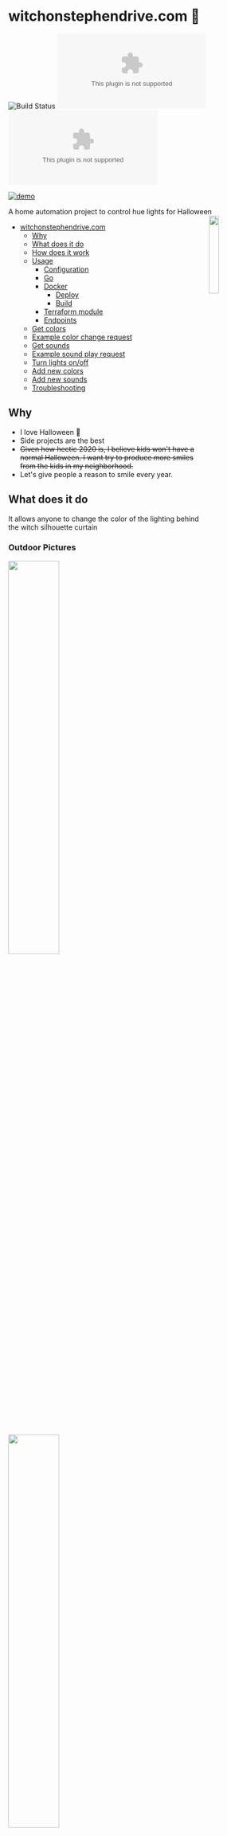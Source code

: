 # witchonstephendrive.com 🧹

![Build Status](https://github.com/circa10a/witchonstephendrive.com/workflows/build-docker-images/badge.svg)
[![PkgGoDev](https://pkg.go.dev/badge/github.com/circa10a/witchonstephendrive.com)](https://pkg.go.dev/github.com/circa10a/witchonstephendrive.com?tab=overview)
[![Go Report Card](https://goreportcard.com/badge/github.com/circa10a/witchonstephendrive.com)](https://goreportcard.com/report/github.com/circa10a/witchonstephendrive.com)

[![demo](https://yt-embed.herokuapp.com/embed?v=UTl32JWIu6o)](https://youtu.be/UTl32JWIu6o "demo")

A home automation project to control hue lights for Halloween <img src="https://raw.githubusercontent.com/egonelbre/gophers/10cc13c5e29555ec23f689dc985c157a8d4692ab/vector/fairy-tale/witch-too-much-candy.svg" align="right" width="20%" height="20%"/>

- [witchonstephendrive.com](#witchonstephendrivecom---)
  - [Why](#why)
  - [What does it do](#what-does-it-do)
  - [How does it work](#how-does-it-work)
  - [Usage](#usage)
    - [Configuration](#configuration)
    - [Go](#go)
    - [Docker](#docker)
      - [Deploy](#deploy)
      - [Build](#build)
    - [Terraform module](#terraform-module)
    - [Endpoints](#endpoints)
  - [Get colors](#get-colors)
  - [Example color change request](#example-color-change-request)
  - [Get sounds](#get-sounds)
  - [Example sound play request](#example-sound-play-request)
  - [Turn lights on/off](#turn-lights-on/off)
  - [Add new colors](#add-new-colors)
  - [Add new sounds](#add-new-sounds)
  - [Troubleshooting](#troubleshooting)

## Why

- I love Halloween 🎃
- Side projects are the best
- ~~Given how hectic 2020 is, I believe kids won't have a normal Halloween. I want try to produce more smiles from the kids in my neighborhood.~~
- Let's give people a reason to smile every year.

## What does it do

It allows anyone to change the color of the lighting behind the witch silhouette curtain

### Outdoor Pictures

<p float="left">
  <img src="/images/outdoor_green.jpg" width="45%" height="45%"/>
  <img src="/images/outdoor_blue.jpg" width="45%" height="45%"/>
<p/>

### Site Preview

<img src="/images/site_preview.png" width="25%" height="25%"/>

## How does it work

1. Uses [Caddy](https://github.com/caddyserver/caddy) as a reverse proxy to the `witch` app for TLS termination([let's encrypt](https://letsencrypt.org/)).
2. The `witch` app is a Go backend powered by [echo](https://echo.labstack.com/) that serves a vanilla html/css/js front end and has a `/color/:color` route.
3. Once a `/color/:color` route is hit via a `POST` request, the `witch` app uses the [huego](https://github.com/amimof/huego) library for manipulating the state of the philips hue multicolor bulbs. The hue bridge endpoint on your network is automatically discovered.
4. When a `/sound/:sound` route is hit via a `POST` request, the `witch` app writes to an in-memory queue which will then process sounds to play by calling [home assistant](https://www.home-assistant.io/) to play pre-configured halloween sounds through connected google assistant speakers. The reason for the queue is to ensure all sounds are played and do not get interrupted.

## Usage

### Configuration

|                                         |                                                                                                       |           |                    |
|-----------------------------------------|-------------------------------------------------------------------------------------------------------|-----------|--------------------|
| Environment Variable                    | Description                                                                                           | Required  | Default            |
| `WITCH_API_BASE_URL`                    | Base URL for all interactive POST requests                                                            | `false`   | `/api/v1`          |
| `WITCH_GEOFENCING_ENABLED`              | Enable Client IP geofencing enforcing users to be in close proximity. Requires IP Stack API Token     | `false`   | `false`            |
| `WITCH_GEOFENCING_IPBASE_TOKEN`         | [IPBase.com API Token](https://ipbase.com/) to lookup client coordinates                              | `false`   | `""`               |
| `WITCH_GEOFENCING_RADIUS`               | Radius of goefence in kilometers. See [go-geofence](https://github.com/circa10a/go-geofence)          | `false`   | `0.5`              |
| `WITCH_HOME_ASSISTANT_API_TOKEN`        | Home assistant API token to play `/local/<sound>.mp3` files                                           | `false`   | `""`               |
| `WITCH_HOME_ASSISTANT_ENTITY_ID`        | **Sounds only enabled if this is configured**. Name of home assistant speaker(`media_player.speaker)` | `false`   | `""`               |
| `WITCH_HOME_ASSISTANT_HOST`             | Address of home assistant                                                                             | `false`   | `http://127.0.0.1` |
| `WITCH_HOME_ASSISTANT_PORT`             | Listening port of home assistant                                                                      | `false`   | `8123`             |
| `WITCH_HUE_DEFAULT_COLORS`              | Map of light ID/default color to set at configured time. Ex. `var="8:cyan,9:pink"`                    | `false`   | `""`               |
| `WITCH_HUE_DEFAULT_COLORS_ENABLED`      | Enables scheduler to set default colors or not                                                        | `false`   | `false`            |
| `WITCH_HUE_DEFAULT_COLORS_START`        | Local time to set default colors at. Think of this as a nightly "reset"                               | `false`   | `22`               |
| `WITCH_HUE_TOKEN`                       | Philips Hue API Token                                                                                 | `true`    | None               |
| `WITCH_HUE_LIGHTS`                      | Light ID's to change color of. Example(export HUE_LIGHTS="1,2,3")                                     | `true`    | `[]`               |
| `WITCH_HUE_LIGHTS_SCHEDULE_ENABLED`     | Enables start/end times for turning lights on/off. Will also set to default colors if enabled         | `false`   | `false`            |
| `WITCH_HUE_LIGHTS_START`                | Local time to turn on configured lights                                                               | `false`   | `18`               |
| `WITCH_HUE_LIGHTS_END`                  | Local time to turn off configured lights                                                              | `false`   | `7`                |
| `WITCH_LOG_LEVEL`                       | [Logrus](https://github.com/sirupsen/logrus) log level                                                | `false`   | `info`             |
| `WITCH_METRICS_ENABLED`                 | Enables prometheus metrics on `/metrics`                                                              | `false`   | `true`             |
| `WITCH_PORT`                            | Port for web server to listen on                                                                      | `false`   | `8080`             |
| `WITCH_SHOW_BANNER`                     | Displays Happy Halloween banner on startup                                                            | `false`   | `false`            |
| `WITCH_SOUND_QUIET_TIME_ENABLED`        | Enables quiet time functionality during configured hours                                              | `false`   | `true`             |
| `WITCH_SOUND_QUIET_TIME_START`          | Local time to ensure sounds are not played after this hour                                            | `false`   | `22`               |
| `WITCH_SOUND_QUIET_TIME_END`            | Local time to ensure sounds are not played before this hour                                           | `false`   | `07`               |
| `WITCH_SOUND_QUEUE_CAPACITY`            | Maximum depth of sound queue. This is to ensure no spam/long backlog                                  | `false`   | `1`                |
| `WITCH_UI_ENABLED`                      | Enables hosting of UI/static assets on `/`                                                            | `false`   | `true`             |

### Go

```bash
go generate ./...
go build -o witch .
export WITCH_HUE_TOKEN=<YOUR_TOKEN>; export WITCH_HUE_LIGHTS="1,2,3"
./witch
```

### Docker

#### Deploy

> Follow the [Home Assistant docs](https://www.home-assistant.io/) to setup speakers to support sounds by going to http://localhost:8123/
> You will also need to [create an API token in home assistant](https://developers.home-assistant.io/docs/auth_api/#long-lived-access-token) and set WITCH_HOME_ASSISTANT_API_TOKEN environment variable. Sample config in [provided example .env file](.env)

```bash
docker-compose up -d
```

#### Build

```bash
# Auto determine CPU arch
make build-docker
# ARM64
make build-docker-arm64
# ARMv7
make build-docker-armv7
```

### Terraform module

Colors + sounds are not mutually exclusive, you can pass either just a color, just a sound, or both.

```hcl
module "witchonstephendrive" {
  source       = "github.com/circa10a/witchonstephendrive.com//terraform"
  api_base_url = "https://witchonstephendrive.com/api/v1"
  color        = "purple"
  sound        = "stranger-things"
}

output "color_change_response" {
  value = module.witchonstephendrive.color_change_response
}

output "supported_colors" {
  value = module.witchonstephendrive.supported_colors
}

output "sound_play_response" {
  value = module.witchonstephendrive.sound_play_response
}

output "supported_sounds" {
  value = module.witchonstephendrive.supported_sounds
}
```

### Endpoints

> Rate limiting performed by [this caddy plugin](https://github.com/mholt/caddy-ratelimit)

|                         |                                                 |        |              |                     |
|-------------------------|-------------------------------------------------|--------|--------------|---------------------|
| Route                   | Description                                     | Method | Rate Limited | Limit               |
| `/`                     | Serves static content embedded from `./web`     | `GET`  | No           | N/A                 |
| `/api/v1/colors`        | Get supported colors to change to               | `GET`  | No           | N/A                 |
| `/api/v1/color/:color`  | Changes color of hue lights                     | `POST` | Yes          | 10 requests per 10s |
| `/api/v1/sounds`        | Get supported sounds to play                    | `GET`  | No           | N/A                 |
| `/api/v1/sound/:sound`  | Plays sound through configured speaker          | `POST` | Yes          | 10 requests per 10s |
| `/api/v1/lights/:state` | Changes state of configured lights(on/off)      | `POST` | Yes          | 10 requests per 10s |
| `/metrics`              | Serves prometheus metrics using echo middleware | `GET`  | No           | N/A                 |
| `/swagger/index.html`   | Swagger API documentation                       | `GET`  | No           | N/A                 |

## Get colors

```bash
curl -X POST http://localhost:8080/api/v1/colors
```

## Example color change request

```bash
curl -X POST http://localhost:8080/api/v1/color/red
```

## Get sounds

```bash
curl -X POST http://localhost:8080/api/v1/sounds
```

## Example sound play request

```bash
curl -X POST http://localhost:8080/api/v1/sound/werewolf
```

## Turn lights on/off

```bash
# on
curl -X POST http://localhost:8080/api/v1/lights/on
# off
curl -X POST http://localhost:8080/api/v1/lights/off
```

## Add new colors

To add new colors, make a new entry in `./controllers/colors/colors.go`

## Add new sounds

To add new sounds, simply drop a new `.mp3` file in the `./sounds` directory. This is needed to add to the list of supported sounds and will be built into home assistant docker image.

## Troubleshooting

For debug logs:

```bash
export WITCH_LOG_LEVEL=debug
make run
```
